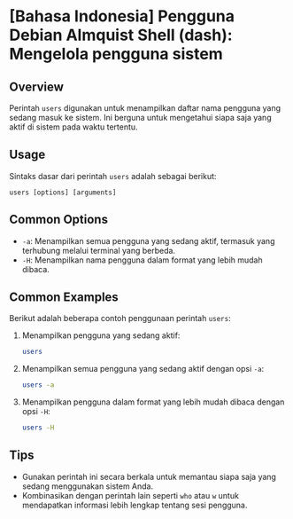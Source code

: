 # [Bahasa Indonesia] Pengguna Debian Almquist Shell (dash): Mengelola pengguna sistem

## Overview
Perintah `users` digunakan untuk menampilkan daftar nama pengguna yang sedang masuk ke sistem. Ini berguna untuk mengetahui siapa saja yang aktif di sistem pada waktu tertentu.

## Usage
Sintaks dasar dari perintah `users` adalah sebagai berikut:
```
users [options] [arguments]
```

## Common Options
- `-a`: Menampilkan semua pengguna yang sedang aktif, termasuk yang terhubung melalui terminal yang berbeda.
- `-H`: Menampilkan nama pengguna dalam format yang lebih mudah dibaca.

## Common Examples
Berikut adalah beberapa contoh penggunaan perintah `users`:

1. Menampilkan pengguna yang sedang aktif:
   ```bash
   users
   ```

2. Menampilkan semua pengguna yang sedang aktif dengan opsi `-a`:
   ```bash
   users -a
   ```

3. Menampilkan pengguna dalam format yang lebih mudah dibaca dengan opsi `-H`:
   ```bash
   users -H
   ```

## Tips
- Gunakan perintah ini secara berkala untuk memantau siapa saja yang sedang menggunakan sistem Anda.
- Kombinasikan dengan perintah lain seperti `who` atau `w` untuk mendapatkan informasi lebih lengkap tentang sesi pengguna.